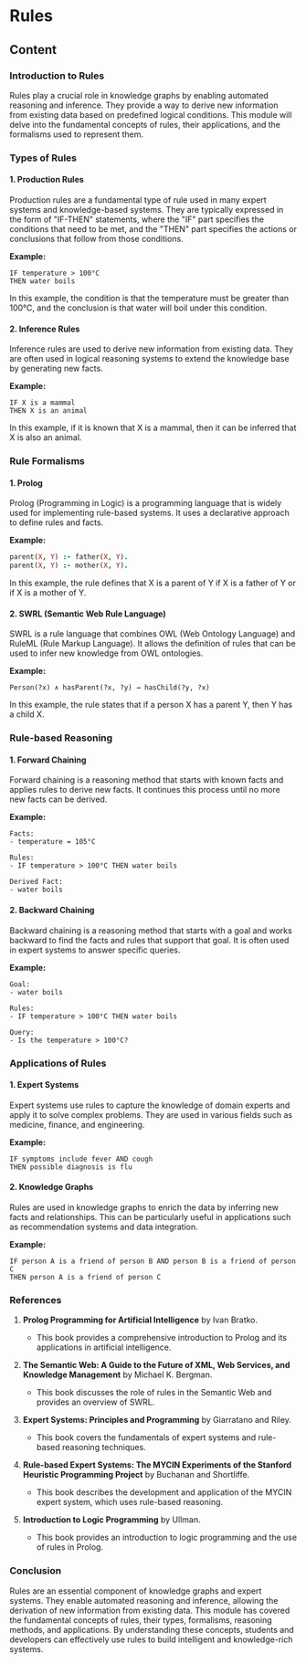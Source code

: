 # Rules

## Content

### Introduction to Rules

Rules play a crucial role in knowledge graphs by enabling automated reasoning and inference. They provide a way to derive new information from existing data based on predefined logical conditions. This module will delve into the fundamental concepts of rules, their applications, and the formalisms used to represent them.

### Types of Rules

#### 1. **Production Rules**

Production rules are a fundamental type of rule used in many expert systems and knowledge-based systems. They are typically expressed in the form of "IF-THEN" statements, where the "IF" part specifies the conditions that need to be met, and the "THEN" part specifies the actions or conclusions that follow from those conditions.

**Example:**
```
IF temperature > 100°C
THEN water boils
```

In this example, the condition is that the temperature must be greater than 100°C, and the conclusion is that water will boil under this condition.

#### 2. **Inference Rules**

Inference rules are used to derive new information from existing data. They are often used in logical reasoning systems to extend the knowledge base by generating new facts.

**Example:**
```
IF X is a mammal
THEN X is an animal
```

In this example, if it is known that X is a mammal, then it can be inferred that X is also an animal.

### Rule Formalisms

#### 1. **Prolog**

Prolog (Programming in Logic) is a programming language that is widely used for implementing rule-based systems. It uses a declarative approach to define rules and facts.

**Example:**
```prolog
parent(X, Y) :- father(X, Y).
parent(X, Y) :- mother(X, Y).
```

In this example, the rule defines that X is a parent of Y if X is a father of Y or if X is a mother of Y.

#### 2. **SWRL (Semantic Web Rule Language)**

SWRL is a rule language that combines OWL (Web Ontology Language) and RuleML (Rule Markup Language). It allows the definition of rules that can be used to infer new knowledge from OWL ontologies.

**Example:**
```swrl
Person(?x) ∧ hasParent(?x, ?y) → hasChild(?y, ?x)
```

In this example, the rule states that if a person X has a parent Y, then Y has a child X.

### Rule-based Reasoning

#### 1. **Forward Chaining**

Forward chaining is a reasoning method that starts with known facts and applies rules to derive new facts. It continues this process until no more new facts can be derived.

**Example:**
```
Facts:
- temperature = 105°C

Rules:
- IF temperature > 100°C THEN water boils

Derived Fact:
- water boils
```

#### 2. **Backward Chaining**

Backward chaining is a reasoning method that starts with a goal and works backward to find the facts and rules that support that goal. It is often used in expert systems to answer specific queries.

**Example:**
```
Goal:
- water boils

Rules:
- IF temperature > 100°C THEN water boils

Query:
- Is the temperature > 100°C?
```

### Applications of Rules

#### 1. **Expert Systems**

Expert systems use rules to capture the knowledge of domain experts and apply it to solve complex problems. They are used in various fields such as medicine, finance, and engineering.

**Example:**
```
IF symptoms include fever AND cough
THEN possible diagnosis is flu
```

#### 2. **Knowledge Graphs**

Rules are used in knowledge graphs to enrich the data by inferring new facts and relationships. This can be particularly useful in applications such as recommendation systems and data integration.

**Example:**
```
IF person A is a friend of person B AND person B is a friend of person C
THEN person A is a friend of person C
```

### References

1. **Prolog Programming for Artificial Intelligence** by Ivan Bratko.
   - This book provides a comprehensive introduction to Prolog and its applications in artificial intelligence.

2. **The Semantic Web: A Guide to the Future of XML, Web Services, and Knowledge Management** by Michael K. Bergman.
   - This book discusses the role of rules in the Semantic Web and provides an overview of SWRL.

3. **Expert Systems: Principles and Programming** by Giarratano and Riley.
   - This book covers the fundamentals of expert systems and rule-based reasoning techniques.

4. **Rule-based Expert Systems: The MYCIN Experiments of the Stanford Heuristic Programming Project** by Buchanan and Shortliffe.
   - This book describes the development and application of the MYCIN expert system, which uses rule-based reasoning.

5. **Introduction to Logic Programming** by Ullman.
   - This book provides an introduction to logic programming and the use of rules in Prolog.

### Conclusion

Rules are an essential component of knowledge graphs and expert systems. They enable automated reasoning and inference, allowing the derivation of new information from existing data. This module has covered the fundamental concepts of rules, their types, formalisms, reasoning methods, and applications. By understanding these concepts, students and developers can effectively use rules to build intelligent and knowledge-rich systems.